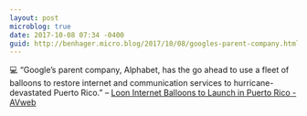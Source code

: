 ```yaml
---
layout: post
microblog: true
date: 2017-10-08 07:34 -0400
guid: http://benhager.micro.blog/2017/10/08/googles-parent-company.html
---
```

💻 “Google’s parent company, Alphabet, has the go ahead to use a fleet of balloons to restore internet and communication services to hurricane-devastated Puerto Rico.” – [Loon Internet Balloons to Launch in Puerto Rico - AVweb](https://www.avweb.com/avwebflash/news/Loon-Internet-Balloons-to-Launch-in-Puerto-Rico-229725-1.html)
